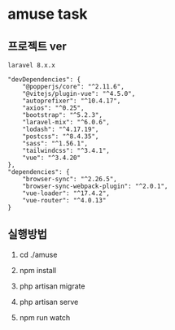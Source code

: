 # amuse task

## 프로젝트 ver
    laravel 8.x.x

    "devDependencies": {
        "@popperjs/core": "^2.11.6",
        "@vitejs/plugin-vue": "^4.5.0",
        "autoprefixer": "^10.4.17",
        "axios": "^0.25",
        "bootstrap": "^5.2.3",
        "laravel-mix": "^6.0.6",
        "lodash": "^4.17.19",
        "postcss": "^8.4.35",
        "sass": "^1.56.1",
        "tailwindcss": "^3.4.1",
        "vue": "^3.4.20"
    },
    "dependencies": {
        "browser-sync": "^2.26.5",
        "browser-sync-webpack-plugin": "^2.0.1",
        "vue-loader": "^17.4.2",
        "vue-router": "^4.0.13"
    }

## 실행방법
>
1. cd ./amuse
>
2. npm install
>
3. php artisan migrate
>
4. php artisan serve
>
5. npm run watch 
